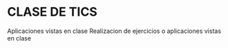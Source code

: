 # CLASE DE TICS
Aplicaciones vistas en clase
Realizacion de ejercicios o aplicaciones vistas en clase
